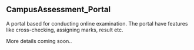 ## CampusAssessment_Portal

A portal based for conducting online examination. The portal have features like cross-checking, assigning marks, result etc.

More details coming soon..
